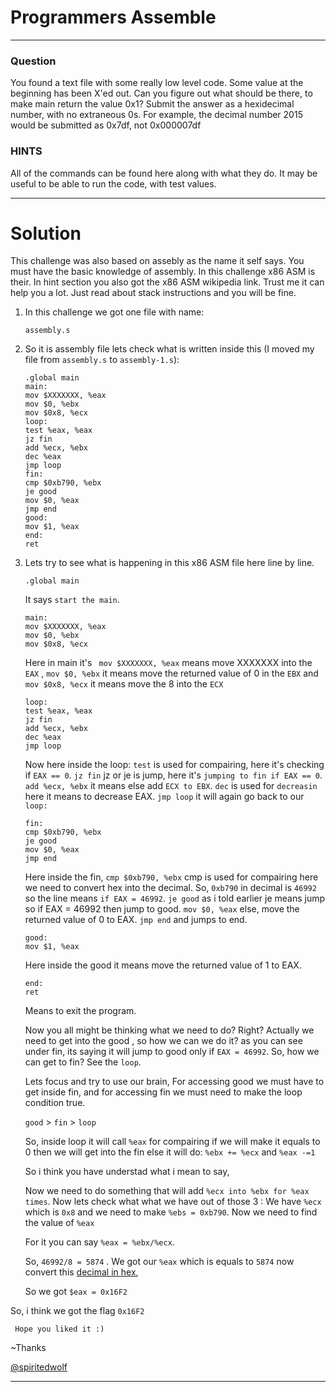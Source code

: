 # Programmers Assemble
---
### Question
You found a text file with some really low level code. Some value at the beginning has been X'ed out. Can you figure out what should be there, to make main return the value 0x1? Submit the answer as a hexidecimal number, with no extraneous 0s. For example, the decimal number 2015 would be submitted as 0x7df, not 0x000007df

### HINTS

All of the commands can be found here along with what they do.
It may be useful to be able to run the code, with test values.

---
# Solution

This challenge was also based on assebly as the name it self says. You must have the basic knowledge of assembly. In this challenge x86 ASM is their. In hint section you also got the x86 ASM wikipedia link. Trust me it can help you a lot. Just read about stack instructions and you will be fine.

1. In this challenge we got one file with name: 
    ```
    assembly.s
    ```
2. So it is assembly file lets check what is written inside this (I moved my file from ```assembly.s``` to ```assembly-1.s```):

    ```assembly
    .global main
    main:
    mov $XXXXXXX, %eax
    mov $0, %ebx
    mov $0x8, %ecx
    loop:
    test %eax, %eax
    jz fin
    add %ecx, %ebx
    dec %eax
    jmp loop
    fin:
    cmp $0xb790, %ebx
    je good
    mov $0, %eax
    jmp end
    good:
    mov $1, %eax
    end:
    ret
    ```

3. Lets try to see what is happening in this x86 ASM file here line by line.

    ```assembly
    .global main
    ```
    It says ```start the main```.
    
    ```assembly
    main:
    mov $XXXXXXX, %eax    
    mov $0, %ebx          
    mov $0x8, %ecx        
    ```
    
    Here in main it's 
    ``` mov $XXXXXXX, %eax``` means move XXXXXXX into the ```EAX``` , 
    ```mov $0, %ebx``` it means move the returned value of 0 in the ```EBX``` and
    ```mov $0x8, %ecx``` it means move the 8 into the ```ECX```
    
    ```assembly
    loop:
    test %eax, %eax        
    jz fin                 
    add %ecx, %ebx         
    dec %eax               
    jmp loop               
    ```
    Now here inside the loop: 
    ```test``` is used for compairing, here it's checking if ```EAX == 0```. 
    ```jz fin``` jz or je is jump, here it's ```jumping to fin if EAX == 0```.
    ```add %ecx, %ebx``` it means else add ```ECX to EBX```.
    ```dec``` is used for ```decreasin``` here it means to decrease EAX.
    ```jmp loop``` it will again go back to our ```loop:```

    ```assembly
    fin:
    cmp $0xb790, %ebx      
    je good                
    mov $0, %eax           
    jmp end                
    ```
    
    Here inside the fin,
    ```cmp $0xb790, %ebx``` cmp is used for compairing here we need to convert hex into the decimal. So, ```0xb790``` in decimal is ```46992``` so the line means ```if EAX = 46992```.
    ```je good``` as i told earlier je means jump so if EAX = 46992 then jump to good.
    ```mov $0, %eax``` else, move the returned value of 0 to EAX.
    ```jmp end``` and jumps to end.
    
    ```assembly
    good:
    mov $1, %eax           
    ```
    Here inside the good it means move the returned value of 1 to EAX. 
    
    ```assembly
    end:
    ret                     
    ```
   Means to exit the program.
   
   Now you all might be thinking what we need to do? Right? Actually we need to get into the good , so how we can we do it? as you can see under fin, its saying it will jump to good only if ```EAX = 46992```. So, how we can get to fin? See the ```loop```. 
   
   Lets focus and try to use our brain, 
   For accessing good we must have to get inside fin, and for accessing fin we must need to make the loop condition true. 
   
   ```good``` > ```fin``` > ```loop```
   
   So, inside loop it will call ```%eax``` for compairing if we will make it equals to 0 then we will get into the fin else it will do:
   ```%ebx += %ecx``` and ```%eax -=1```
   
   So i think you have understad what i mean to say, 
   
   Now we need to do something that will add ```%ecx into %ebx for %eax times```. Now lets check what what we have out of those 3 : We have ```%ecx``` which is ```0x8``` and we need to make ```%ebs = 0xb790```. Now we need to find the value of ```%eax```
   
   For it you can say ```%eax = %ebx/%ecx```. 
   
   So, ```46992/8 = 5874``` . We got our ```%eax``` which is equals to ```5874``` now convert this [decimal in hex](http://www.rapidtables.com/convert/number/decimal-to-hex.htm), 
   
   So we got ```$eax = 0x16F2```

So, i think we got the flag 
    ```
    0x16F2
    ```
     
     Hope you liked it :)
     
   ~Thanks
   
   [@spiritedwolf](https://github.com/spiritedwolf)

---

